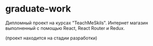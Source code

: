 # graduate-work
Дипломный проект на курсах "TeachMeSkils".
Интернет магазин выполненный с помощью React, React Router и Redux.

(проект находится на стадии разработки)
